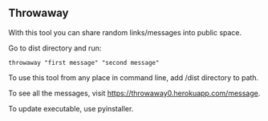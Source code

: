 ## Throwaway

With this tool you can share random links/messages into public space.

Go to dist directory and run:

```
throwaway "first message" "second message"
```

To use this tool from any place in command line, add /dist directory to path.

To see all the messages, visit https://throwaway0.herokuapp.com/message.

To update executable, use pyinstaller.
